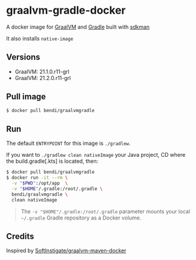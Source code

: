 # graalvm-gradle-docker

A docker image for [GraalVM](https://graalvm.org) and [Gradle](https://gradle.org) built with [sdkman](https://sdkman.io)

It also installs `native-image`

## Versions ##

- GraalVM: 21.1.0.r11-grl
- GraalVM: 21.2.0.r11-grl

## Pull image

```bash
$ docker pull bendi/graalvmgradle
```

## Run ##

The default `ENTRYPOINT` for this image is `./gradlew`.

If you want to `./gradlew clean nativeImage` your Java project, CD where the build.gradle[.kts] is located, then:

```bash
$ docker pull bendi/graalvmgradle
$ docker run -it --rm \
  -v "$PWD":/opt/app  \
  -v "$HOME"/.gradle:/root/.gradle \
  bendi/graalvmgradle \
  clean nativeImage
```

> The `-v "$HOME"/.gradle:/root/.gradle` parameter mounts your local `~/.gradle` Gradle repository as a Docker volume.

## Credits ##
Inspired by [SoftInstigate/graalvm-maven-docker](https://github.com/SoftInstigate/graalvm-maven-docker)
